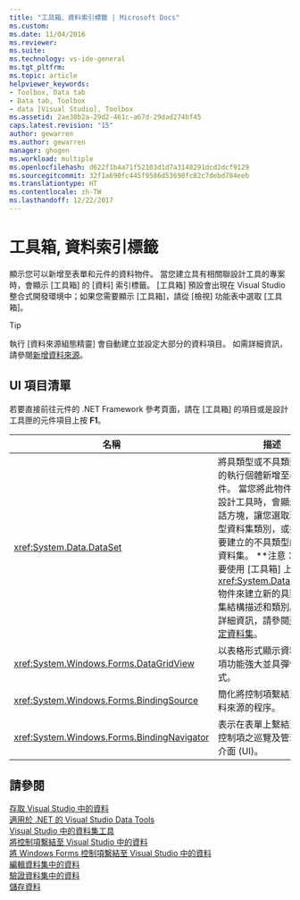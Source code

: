 ```yaml
---
title: "工具箱、資料索引標籤 | Microsoft Docs"
ms.custom: 
ms.date: 11/04/2016
ms.reviewer: 
ms.suite: 
ms.technology: vs-ide-general
ms.tgt_pltfrm: 
ms.topic: article
helpviewer_keywords:
- Toolbox, Data tab
- Data tab, Toolbox
- data [Visual Studio], Toolbox
ms.assetid: 2ae38b2a-29d2-461c-a67d-29dad274bf45
caps.latest.revision: "15"
author: gewarren
ms.author: gewarren
manager: ghogen
ms.workload: multiple
ms.openlocfilehash: d622f1b4a71f52103d1d7a3148291dcd2dcf9129
ms.sourcegitcommit: 32f1a690fc445f9586d53698fc82c7debd784eeb
ms.translationtype: HT
ms.contentlocale: zh-TW
ms.lasthandoff: 12/22/2017
---
```

# <a name="toolbox-data-tab"></a>工具箱, 資料索引標籤
顯示您可以新增至表單和元件的資料物件。 當您建立具有相關聯設計工具的專案時，會顯示 [工具箱] 的 [資料] 索引標籤。 [工具箱] 預設會出現在 Visual Studio 整合式開發環境中；如果您需要顯示 [工具箱]，請從 [檢視] 功能表中選取 [工具箱]。  
  
> [!TIP]
>  執行 [資料來源組態精靈] 會自動建立並設定大部分的資料項目。 如需詳細資訊，請參閱[新增資料來源](../../data-tools/add-new-data-sources.md)。  
  
## <a name="ui-element-list"></a>UI 項目清單  
 若要直接前往元件的 .NET Framework 參考頁面，請在 [工具箱] 的項目或是設計工具匣的元件項目上按 **F1**。  
  
|名稱|描述|  
|----------|-----------------|  
|<xref:System.Data.DataSet>|將具類型或不具類型資料集的執行個體新增至表單或元件。 當您將此物件拖曳至設計工具時，會顯示一個對話方塊，讓您選取現有具類型資料集類別，或指定您想要建立的不具類型的空白新資料集。 **注意：**您不要使用 [工具箱] 上的 <xref:System.Data.DataSet> 物件來建立新的具類型資料集結構描述和類別。 如需詳細資訊，請參閱[建立和設定資料集](../../data-tools/create-and-configure-datasets-in-visual-studio.md)。|  
|<xref:System.Windows.Forms.DataGridView>|以表格形式顯示資料，是一項功能強大並具彈性的方式。|  
|<xref:System.Windows.Forms.BindingSource>|簡化將控制項繫結至基礎資料來源的程序。|  
|<xref:System.Windows.Forms.BindingNavigator>|表示在表單上繫結至資料的控制項之巡覽及管理使用者介面 (UI)。|  
  
## <a name="see-also"></a>請參閱  
 [存取 Visual Studio 中的資料](../../data-tools/accessing-data-in-visual-studio.md)   
 [適用於 .NET 的 Visual Studio Data Tools](../../data-tools/visual-studio-data-tools-for-dotnet.md)   
 [Visual Studio 中的資料集工具](../../data-tools/dataset-tools-in-visual-studio.md)   
 [將控制項繫結至 Visual Studio 中的資料](../../data-tools/bind-controls-to-data-in-visual-studio.md)   
 [將 Windows Forms 控制項繫結至 Visual Studio 中的資料](../../data-tools/bind-windows-forms-controls-to-data-in-visual-studio.md)   
 [編輯資料集中的資料](../../data-tools/edit-data-in-datasets.md)   
 [驗證資料集中的資料](../../data-tools/validate-data-in-datasets.md)   
 [儲存資料](../../data-tools/saving-data.md)